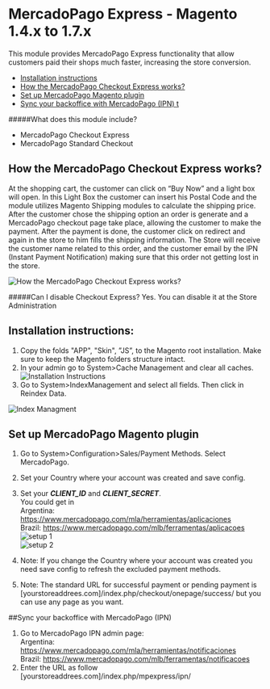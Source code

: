 # MercadoPago Express - Magento 1.4.x to 1.7.x

This module provides MercadoPago Express functionality that allow customers paid their shops much faster, increasing the store conversion.

* [Installation instructions](#usage)
* [How the MercadoPago Checkout Express works?](#howto)
* [Set up MercadoPago Magento plugin](#magentoplugin)
* [Sync your backoffice with MercadoPago (IPN) t](#IPN)

#####What does this module include?

* MercadoPago Checkout Express
* MercadoPago Standard Checkout

<a name="howto"></a>
## How the MercadoPago Checkout Express works?
At the shopping cart, the customer can click on “Buy Now” and a light box will open. In this Light Box the customer can insert his Postal Code and the module utilizes Magento Shipping modules to calculate the shipping price.
 After the customer chose the shipping option an order is generate and a MercadoPago checkout page take place, allowing the customer to make the payment.  After the payment is done, the customer click on redirect and again in the store to him fills the shipping information.
The Store will receive the customer name related to this order, and the customer email by the IPN (Instant Payment Notification) making sure that this order not getting lost in the store.

![How the MercadoPago Checkout Express works?](https://raw.github.com/mercadopago/cart-magento/master/README.img/howto.png)
 
#####Can I disable Checkout Express?
Yes.  You can disable it at the Store Administration

<a name="usage"></a>
## Installation instructions:
1. Copy the folds "APP", "Skin", ”JS”, to the Magento root installation. Make sure to keep the Magento folders structure intact.
2. In your admin go to System>Cache Management and clear all caches.<br />
![Installation Instructions](https://raw.github.com/mercadopago/cart-magento/master/README.img/installation.png)<br />
3. Go to System>IndexManagement and select all fields. Then click in Reindex Data.

![Index Managment](https://raw.github.com/mercadopago/cart-magento/master/README.img/indexmanagment.png)

<a name="magentoplugin"></a>
## Set up MercadoPago Magento plugin
1. Go to System>Configuration>Sales/Payment Methods. Select MercadoPago.
2. Set your Country where your account was created and save config.
3. Set your ***CLIENT_ID*** and ***CLIENT_SECRET***.<br />
   You could get in<br />
   Argentina: https://www.mercadopago.com/mla/herramientas/aplicaciones<br />
Brazil: https://www.mercadopago.com/mlb/ferramentas/aplicacoes<br />
![setup 1](https://raw.github.com/mercadopago/cart-magento/master/README.img/setup.png)<br />
![setup 2](https://raw.github.com/mercadopago/cart-magento/master/README.img/setup2.png)<br />

4. Note: If you change the Country where your account was created you need save config to refresh the excluded payment methods.
5. Note: The standard URL for successful payment or pending payment is [yourstoreaddrees.com]/index.php/checkout/onepage/success/ but you can use any page as you want.

<a name="IPN"></a>
##Sync your backoffice with MercadoPago (IPN) 
1. Go to MercadoPago IPN admin page:<br />
Argentina: https://www.mercadopago.com/mla/herramientas/notificaciones<br />
Brazil: https://www.mercadopago.com/mlb/ferramentas/notificacoes
2. Enter the URL as follow [yourstoreaddrees.com]/index.php/mpexpress/ipn/
